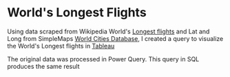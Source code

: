 # World's Longest Flights

Using data scraped from Wikipedia World's [Longest flights](https://en.wikipedia.org/wiki/Longest_flights) and Lat and Long from SimpleMaps [World Cities Database](https://simplemaps.com/data/world-cities),
I created a query to visualize the World's Longest flights in [Tableau](https://public.tableau.com/profile/jorge.supelano#!/vizhome/WorldsLongestFlights_16081464747450/Theworldslongestflights)

The original data was processed in Power Query. This query in SQL produces the same result
